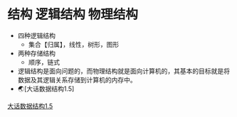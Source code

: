 # 结构 逻辑结构 物理结构 
  - 四种逻辑结构
    - 集合【归属】，线性，树形，图形
  - 两种存储结构
    - 顺序，链式
  - 逻辑结构是面向问题的，而物理结构就是面向计算机的，其基本的目标就是将数据及其逻辑关系存储到计算机的内存中。
  - 🌏[大话数据结构1.5]






[大话数据结构1.5](https://weread.qq.com/web/reader/f7c324d0813ab6bb7g017833k3c5327902153c59dc0488e1?)
